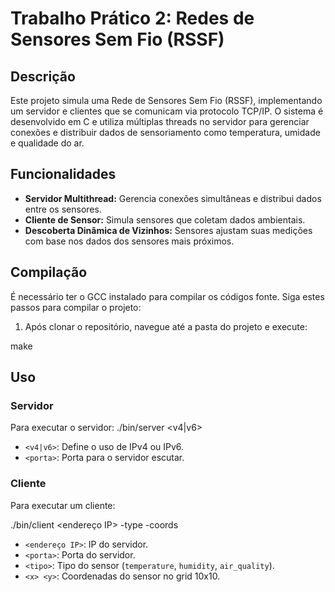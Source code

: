# Trabalho Prático 2: Redes de Sensores Sem Fio (RSSF)

## Descrição
Este projeto simula uma Rede de Sensores Sem Fio (RSSF), implementando um servidor e clientes que se comunicam via protocolo TCP/IP. O sistema é desenvolvido em C e utiliza múltiplas threads no servidor para gerenciar conexões e distribuir dados de sensoriamento como temperatura, umidade e qualidade do ar.

## Funcionalidades
- **Servidor Multithread:** Gerencia conexões simultâneas e distribui dados entre os sensores.
- **Cliente de Sensor:** Simula sensores que coletam dados ambientais.
- **Descoberta Dinâmica de Vizinhos:** Sensores ajustam suas medições com base nos dados dos sensores mais próximos.

## Compilação
É necessário ter o GCC instalado para compilar os códigos fonte. Siga estes passos para compilar o projeto:
1. Após clonar o repositório, navegue até a pasta do projeto e execute:

make

## Uso
### Servidor
Para executar o servidor:
./bin/server <v4|v6> <porta>

- `<v4|v6>`: Define o uso de IPv4 ou IPv6.
- `<porta>`: Porta para o servidor escutar.

### Cliente
Para executar um cliente:

./bin/client <endereço IP> <porta> -type <tipo> -coords <x> <y>

- `<endereço IP>`: IP do servidor.
- `<porta>`: Porta do servidor.
- `<tipo>`: Tipo do sensor (`temperature`, `humidity`, `air_quality`).
- `<x> <y>`: Coordenadas do sensor no grid 10x10.

